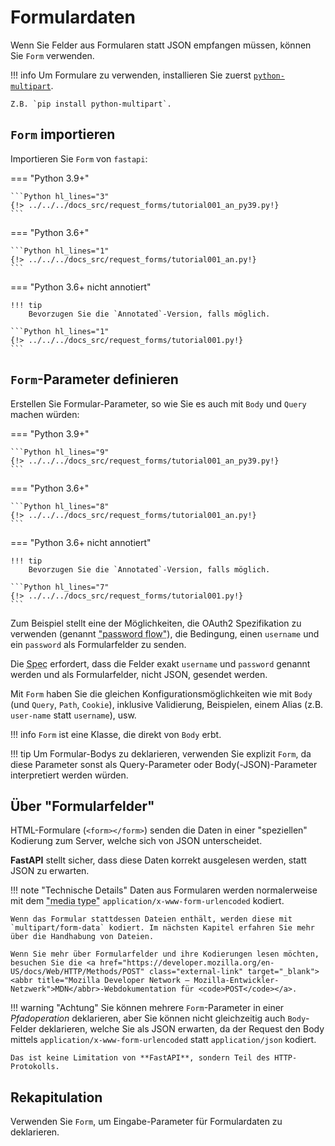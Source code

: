 # Formulardaten

Wenn Sie Felder aus Formularen statt JSON empfangen müssen, können Sie `Form` verwenden.

!!! info
    Um Formulare zu verwenden, installieren Sie zuerst <a href="https://andrew-d.github.io/python-multipart/" class="external-link" target="_blank">`python-multipart`</a>.

    Z.B. `pip install python-multipart`.

## `Form` importieren

Importieren Sie `Form` von `fastapi`:

=== "Python 3.9+"

    ```Python hl_lines="3"
    {!> ../../../docs_src/request_forms/tutorial001_an_py39.py!}
    ```

=== "Python 3.6+"

    ```Python hl_lines="1"
    {!> ../../../docs_src/request_forms/tutorial001_an.py!}
    ```

=== "Python 3.6+ nicht annotiert"

    !!! tip
        Bevorzugen Sie die `Annotated`-Version, falls möglich.

    ```Python hl_lines="1"
    {!> ../../../docs_src/request_forms/tutorial001.py!}
    ```

## `Form`-Parameter definieren

Erstellen Sie Formular-Parameter, so wie Sie es auch mit `Body` und `Query` machen würden:

=== "Python 3.9+"

    ```Python hl_lines="9"
    {!> ../../../docs_src/request_forms/tutorial001_an_py39.py!}
    ```

=== "Python 3.6+"

    ```Python hl_lines="8"
    {!> ../../../docs_src/request_forms/tutorial001_an.py!}
    ```

=== "Python 3.6+ nicht annotiert"

    !!! tip
        Bevorzugen Sie die `Annotated`-Version, falls möglich.

    ```Python hl_lines="7"
    {!> ../../../docs_src/request_forms/tutorial001.py!}
    ```

Zum Beispiel stellt eine der Möglichkeiten, die OAuth2 Spezifikation zu verwenden (genannt <abbr title='"Passwort-Fluss"'>"password flow"</abbr>), die Bedingung, einen `username` und ein `password` als Formularfelder zu senden.

Die <abbr title="Specification – Spezifikation">Spec</abbr> erfordert, dass die Felder exakt `username` und `password` genannt werden und als Formularfelder, nicht JSON, gesendet werden.

Mit `Form` haben Sie die gleichen Konfigurationsmöglichkeiten wie mit `Body` (und `Query`, `Path`, `Cookie`), inklusive Validierung, Beispielen, einem Alias (z.B. `user-name` statt `username`), usw.

!!! info
    `Form` ist eine Klasse, die direkt von `Body` erbt.

!!! tip
    Um Formular-Bodys zu deklarieren, verwenden Sie explizit `Form`, da diese Parameter sonst als Query-Parameter oder Body(-JSON)-Parameter interpretiert werden würden.

## Über "Formularfelder"

HTML-Formulare (`<form></form>`) senden die Daten in einer "speziellen" Kodierung zum Server, welche sich von JSON unterscheidet.

**FastAPI** stellt sicher, dass diese Daten korrekt ausgelesen werden, statt JSON zu erwarten.

!!! note "Technische Details"
    Daten aus Formularen werden normalerweise mit dem <abbr title='Media type – Medientyp, Typ des Mediums'>"media type"</abbr> `application/x-www-form-urlencoded` kodiert.

    Wenn das Formular stattdessen Dateien enthält, werden diese mit `multipart/form-data` kodiert. Im nächsten Kapitel erfahren Sie mehr über die Handhabung von Dateien.

    Wenn Sie mehr über Formularfelder und ihre Kodierungen lesen möchten, besuchen Sie die <a href="https://developer.mozilla.org/en-US/docs/Web/HTTP/Methods/POST" class="external-link" target="_blank"><abbr title="Mozilla Developer Network – Mozilla-Entwickler-Netzwerk">MDN</abbr>-Webdokumentation für <code>POST</code></a>.

!!! warning "Achtung"
    Sie können mehrere `Form`-Parameter in einer *Pfadoperation* deklarieren, aber Sie können nicht gleichzeitig auch `Body`-Felder deklarieren, welche Sie als JSON erwarten, da der Request den Body mittels `application/x-www-form-urlencoded` statt `application/json` kodiert.

    Das ist keine Limitation von **FastAPI**, sondern Teil des HTTP-Protokolls.

## Rekapitulation

Verwenden Sie `Form`, um Eingabe-Parameter für Formulardaten zu deklarieren.
